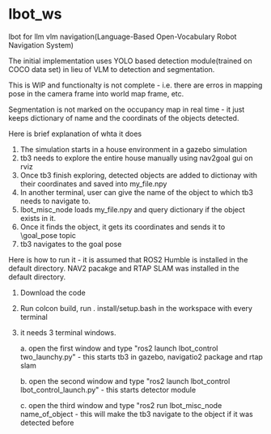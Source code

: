 # lbot_ws

lbot for llm vlm navigation(Language-Based Open-Vocabulary Robot Navigation System)

The initial implementation uses YOLO based detection module(trained on COCO data set) in lieu of VLM to detection and segmentation.

This is WIP and functionalty is not complete - i.e. there are erros in mapping pose in the camera frame into world map frame, etc.

Segmentation is not marked on the occupancy map  in real time - it just keeps dictionary of name and the coordinats of the objects detected.


Here is brief explanation of whta it does
1. The simulation starts in a house environment in a gazebo simulation
2. tb3 needs to explore the entire house manually using nav2goal gui on rviz
3. Once tb3 finish exploring, detected objects are added to dictionay with their coordinates and saved into my_file.npy
4. In another terminal, user can give the name of the object to which tb3 needs to navigate to.
5. lbot_misc_node loads my_file.npy and query dictionary if the object exists in it.
6. Once it finds the object, it gets its coordinates and sends it to \goal_pose topic
7. tb3 navigates to the goal pose

Here is how to run it - it is assumed that ROS2 Humble is installed in the default directory. NAV2 pacakge and RTAP SLAM was installed in the default directory.

1. Download the code
2. Run colcon build, run . install/setup.bash in the workspace with every terminal 
3. it needs 3 terminal windows.
   
   a. open the first window and type "ros2 launch lbot_control two_launchy.py" - this starts tb3 in gazebo, navigatio2 package and rtap slam
   
   b. open the second window and type "ros2 launch lbot_control lbot_control_launch.py" - this starts detector module
   
   c. open the third window and type "ros2 run lbot_misc_node name_of_object - this will make the tb3 navigate to the object if it was detected before

   

